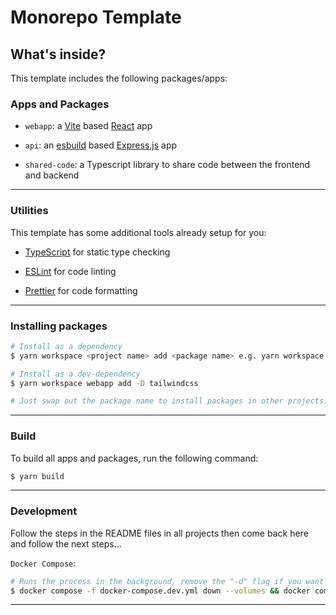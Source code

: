 # Monorepo Template

## What's inside?

This template includes the following packages/apps:

### Apps and Packages

- `webapp`: a [Vite](https://vitejs.dev/) based [React](https://react.dev/) app

- `api`: an [esbuild](https://esbuild.github.io/) based [Express.js](https://expressjs.com/) app

- `shared-code`: a Typescript library to share code between the frontend and backend

---

### Utilities

This template has some additional tools already setup for you:

- [TypeScript](https://www.typescriptlang.org/) for static type checking

- [ESLint](https://eslint.org/) for code linting

- [Prettier](https://prettier.io) for code formatting

---

### Installing packages

```bash
# Install as a dependency
$ yarn workspace <project name> add <package name> e.g. yarn workspace webapp add react-hook-form

# Install as a dev-dependency
$ yarn workspace webapp add -D tailwindcss

# Just swap out the package name to install packages in other projects. The "project name" is the value of the "name" field written in the package.json file.
```

---

### Build

To build all apps and packages, run the following command:

```bash
$ yarn build
```

---

### Development

Follow the steps in the README files in all projects then come back here and follow the next steps...

`Docker Compose`:

```bash
# Runs the process in the background, remove the "-d" flag if you want to run it in the current terminal process
$ docker compose -f docker-compose.dev.yml down --volumes && docker compose -f docker-compose.dev.yml build --parallel && docker compose -f docker-compose.dev.yml up -d
```

---
